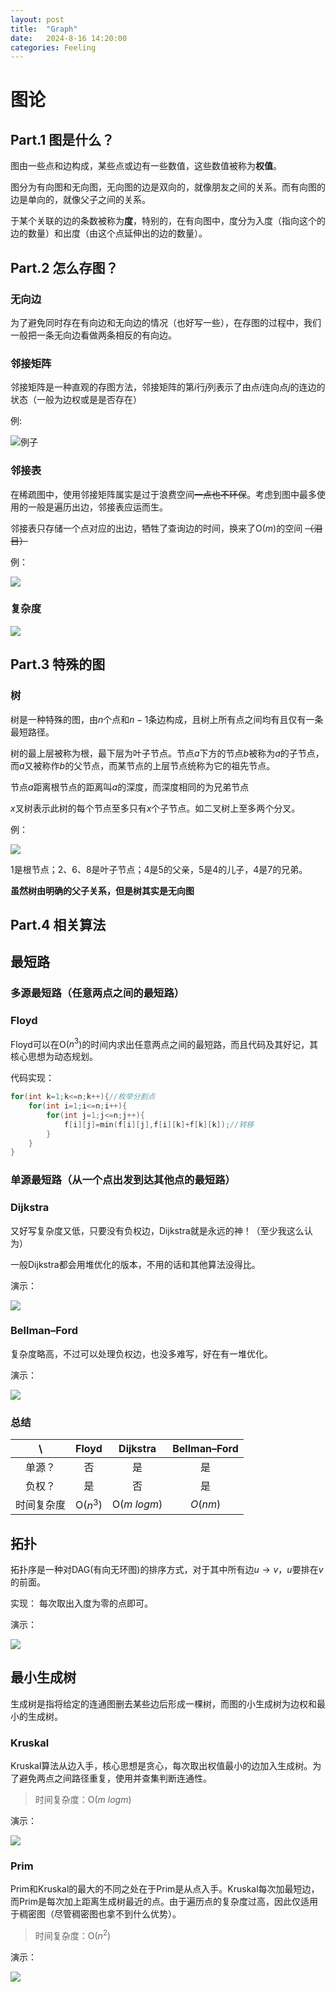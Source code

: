 ```yaml
---
layout: post
title:  "Graph"
date:   2024-8-16 14:20:00
categories: Feeling
---
```


# 图论

## Part.1 图是什么？

图由一些点和边构成，某些点或边有一些数值，这些数值被称为**权值**。

图分为有向图和无向图，无向图的边是双向的，就像朋友之间的关系。而有向图的边是单向的，就像父子之间的关系。

于某个关联的边的条数被称为**度**，特别的，在有向图中，度分为入度（指向这个的边的数量）和出度（由这个点延伸出的边的数量）。


## Part.2 怎么存图？

### 无向边

为了避免同时存在有向边和无向边的情况（也好写一些），在存图的过程中，我们一般把一条无向边看做两条相反的有向边。

### 邻接矩阵

邻接矩阵是一种直观的存图方法，邻接矩阵的第$i$行$j$列表示了由点$i$连向点$j$的连边的状态（一般为边权或是是否存在）

例:

![例子](https://cdn.luogu.com.cn/upload/image_hosting/b7j2h0fj.png)

### 邻接表

在稀疏图中，使用邻接矩阵属实是过于浪费空间~~一点也不环保~~。考虑到图中最多使用的一般是遍历出边，邻接表应运而生。

邻接表只存储一个点对应的出边，牺牲了查询边的时间，换来了O($m$)的空间 ~~（泪目）~~

例：

![](https://cdn.luogu.com.cn/upload/image_hosting/0x6zt20b.png)

### 复杂度
![](https://cdn.luogu.com.cn/upload/image_hosting/o0416hke.png)

## Part.3 特殊的图
### 树
树是一种特殊的图，由$n$个点和$n-1$条边构成，且树上所有点之间均有且仅有一条最短路径。

树的最上层被称为根，最下层为叶子节点。节点$a$下方的节点$b$被称为$a$的子节点，而$a$又被称作$b$的父节点，而某节点的上层节点统称为它的祖先节点。

节点$a$距离根节点的距离叫$a$的深度，而深度相同的为兄弟节点

$x$叉树表示此树的每个节点至多只有$x$个子节点。如二叉树上至多两个分叉。

例：

![](https://cdn.luogu.com.cn/upload/image_hosting/j4c9s4rn.png)

1是根节点；2、6、8是叶子节点；4是5的父亲，5是4的儿子，4是7的兄弟。

**虽然树由明确的父子关系，但是树其实是无向图**

## Part.4 相关算法
## 最短路
### 多源最短路（任意两点之间的最短路）
### **Floyd**
Floyd可以在O($n^3$)的时间内求出任意两点之间的最短路，而且代码及其好记，其核心思想为动态规划。

代码实现：
```cpp
for(int k=1;k<=n;k++){//枚举分割点
	for(int i=1;i<=n;i++){
		for(int j=1;j<=n;j++){
			f[i][j]=min(f[i][j],f[i][k]+f[k][k]);//转移
		}
	}
}
```
### 单源最短路（从一个点出发到达其他点的最短路）
### **Dijkstra**
又好写复杂度又低，只要没有负权边，Dijkstra就是永远的神！（至少我这么认为）

一般Dijkstra都会用堆优化的版本，不用的话和其他算法没得比。

演示：

![](https://x.imgs.ovh/x/2023/08/17/64dddfcc056e9.gif)

### **Bellman–Ford**
复杂度略高，不过可以处理负权边，也没多难写，好在有一堆优化。

演示：

![](https://x.imgs.ovh/x/2023/08/17/64de064f504ce.gif)

### 总结

| \ | Floyd | Dijkstra | Bellman–Ford |
| :-----------: | :-----------: | :-----------: | :-----------: |
| 单源？ | 否 | 是 | 是 |
| 负权？ | 是 | 否 | 是 |
| 时间复杂度 | O($n^3$) | O($m~logm$) | $O(nm)$ |

## 拓扑
拓扑序是一种对DAG(有向无环图)的排序方式，对于其中所有边$u\rightarrow v$，$u$要排在$v$的前面。

实现：
每次取出入度为零的点即可。

演示：

![](https://x.imgs.ovh/x/2023/08/17/64de0857668b5.gif)

## 最小生成树
生成树是指将给定的连通图删去某些边后形成一棵树，而图的小生成树为边权和最小的生成树。
### Kruskal
Kruskal算法从边入手，核心思想是贪心，每次取出权值最小的边加入生成树。为了避免两点之间路径重复，使用并查集判断连通性。

>时间复杂度：O($m~logm$)

演示：

![](https://x.imgs.ovh/x/2023/08/17/64de0d78dc3a2.gif)

### Prim
Prim和Kruskal的最大的不同之处在于Prim是从点入手。Kruskal每次加最短边，而Prim是每次加上距离生成树最近的点。由于遍历点的复杂度过高，因此仅适用于稠密图（尽管稠密图也拿不到什么优势）。

>时间复杂度：O($n^2$)

演示：

![](https://x.imgs.ovh/x/2023/08/17/64de0fca23ca3.gif)
